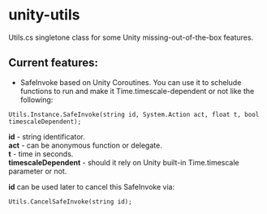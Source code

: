 unity-utils
===========

Utils.cs singletone class for some Unity missing-out-of-the-box features.

Current features:
-----------------
- SafeInvoke based on Unity Coroutines. You can use it to schelude functions to run and make it Time.timescale-dependent or not like the following:
```
Utils.Instance.SafeInvoke(string id, System.Action act, float t, bool timescaleDependent);
```
**id** - string identificator.  
**act** - can be anonymous function or delegate.  
**t** - time in seconds.  
**timescaleDependent** - should it rely on Unity built-in Time.timescale parameter or not.  

**id** can be used later to cancel this SafeInvoke via:
```
Utils.CancelSafeInvoke(string id);
```
